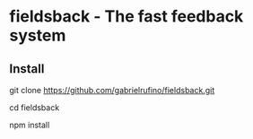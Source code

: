 # fieldsback - The fast feedback system

## Install
git clone https://github.com/gabrielrufino/fieldsback.git

cd fieldsback

npm install
